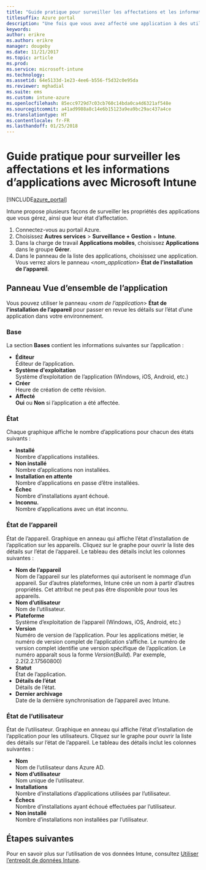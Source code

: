 ```yaml
---
title: "Guide pratique pour surveiller les affectations et les informations d’applications"
titlesuffix: Azure portal
description: "Une fois que vous avez affecté une application à des utilisateurs ou à des appareils, utilisez ces informations pour surveiller son état."
keywords: 
author: erikre
ms.author: erikre
manager: dougeby
ms.date: 11/21/2017
ms.topic: article
ms.prod: 
ms.service: microsoft-intune
ms.technology: 
ms.assetid: 64e5133d-1e23-4ee6-b556-f5d32c0e95da
ms.reviewer: mghadial
ms.suite: ems
ms.custom: intune-azure
ms.openlocfilehash: 85ecc9729d7c03cb760c14bda0ca4d6321af548e
ms.sourcegitcommit: a41ad9988a8c14e6b15123a9ea9bc29ac437a4ce
ms.translationtype: HT
ms.contentlocale: fr-FR
ms.lasthandoff: 01/25/2018
---
```

# <a name="how-to-monitor-app-information-and-assignments-with-microsoft-intune"></a>Guide pratique pour surveiller les affectations et les informations d’applications avec Microsoft Intune

[!INCLUDE[azure_portal](./includes/azure_portal.md)]

Intune propose plusieurs façons de surveiller les propriétés des applications que vous gérez, ainsi que leur état d’affectation.

1. Connectez-vous au portail Azure.
2. Choisissez **Autres services** > **Surveillance + Gestion** + **Intune**.
3. Dans la charge de travail **Applications mobiles**, choisissez **Applications** dans le groupe **Gérer**.
5. Dans le panneau de la liste des applications, choisissez une application. Vous verrez alors le panneau <*nom_application*> **État de l’installation de l’appareil**.

## <a name="app-overview-blade"></a>Panneau Vue d’ensemble de l’application

Vous pouvez utiliser le panneau <*nom de l’application*> **État de l’installation de l’appareil** pour passer en revue les détails sur l’état d’une application dans votre environnement.

### <a name="essentials"></a>Base

La section **Bases** contient les informations suivantes sur l’application :

 - **Éditeur**  
Éditeur de l’application.
 - **Système d'exploitation**  
Système d’exploitation de l’application (Windows, iOS, Android, etc.)
 - **Créer**  
Heure de création de cette révision.
 - **Affecté**  
**Oui** ou **Non** si l’application a été affectée.

### <a name="status"></a>État
Chaque graphique affiche le nombre d’applications pour chacun des états suivants :

 - **Installé**  
Nombre d’applications installées.
 - **Non installé**  
Nombre d’applications non installées.
 - **Installation en attente**  
Nombre d’applications en passe d’être installées.
 - **Échec**  
Nombre d’installations ayant échoué.
 - **Inconnu.**  
Nombre d’applications avec un état inconnu.

### <a name="device-status"></a>État de l’appareil

État de l’appareil. Graphique en anneau qui affiche l’état d’installation de l’application sur les appareils. Cliquez sur le graphe pour ouvrir la liste des détails sur l’état de l’appareil. Le tableau des détails inclut les colonnes suivantes :

 - **Nom de l’appareil**  
Nom de l’appareil sur les plateformes qui autorisent le nommage d’un appareil. Sur d’autres plateformes, Intune crée un nom à partir d’autres propriétés. Cet attribut ne peut pas être disponible pour tous les appareils.
 - **Nom d’utilisateur**  
Nom de l’utilisateur.
 - **Plateforme**  
Système d’exploitation de l’appareil (Windows, iOS, Android, etc.)
 - **Version**  
Numéro de version de l’application. Pour les applications métier, le numéro de version complet de l’application s’affiche. Le numéro de version complet identifie une version spécifique de l’application. Le numéro apparaît sous la forme _Version_(_Build_). Par exemple, 2.2(2.2.17560800)
 - **Statut**  
État de l’application.
 - **Détails de l’état**  
Détails de l’état.
 - **Dernier archivage**  
Date de la dernière synchronisation de l’appareil avec Intune.


### <a name="user-status"></a>État de l’utilisateur

État de l’utilisateur. Graphique en anneau qui affiche l’état d’installation de l’application pour les utilisateurs. Cliquez sur le graphe pour ouvrir la liste des détails sur l’état de l’appareil. Le tableau des détails inclut les colonnes suivantes :
 - **Nom**  
Nom de l’utilisateur dans Azure AD.
 - **Nom d’utilisateur**  
Nom unique de l’utilisateur.
 - **Installations**  
Nombre d’installations d’applications utilisées par l’utilisateur.
 - **Échecs**  
Nombre d’installations ayant échoué effectuées par l’utilisateur.
 - **Non installé**  
Nombre d’installations non installées par l’utilisateur.


## <a name="next-steps"></a>Étapes suivantes

Pour en savoir plus sur l’utilisation de vos données Intune, consultez [Utiliser l’entrepôt de données Intune](reports-nav-create-intune-reports.md).